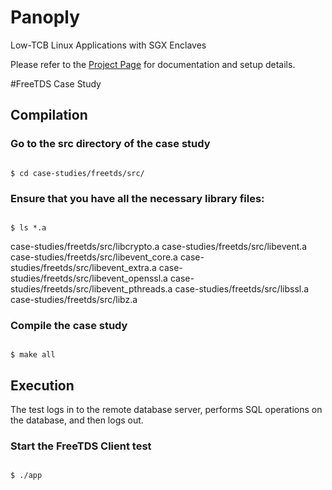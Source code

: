 # Panoply
Low-TCB Linux Applications with SGX Enclaves

Please refer to the [Project Page](https://shwetasshinde24.github.io/Panoply) for documentation and setup details.

#FreeTDS Case Study

## Compilation

### Go to the src directory of the case study 

<code>
$ cd case-studies/freetds/src/
</code>

### Ensure that you have all the necessary library files:

<code>
$ ls *.a
</code>

case-studies/freetds/src/libcrypto.a
case-studies/freetds/src/libevent.a
case-studies/freetds/src/libevent_core.a
case-studies/freetds/src/libevent_extra.a
case-studies/freetds/src/libevent_openssl.a
case-studies/freetds/src/libevent_pthreads.a
case-studies/freetds/src/libssl.a
case-studies/freetds/src/libz.a

### Compile the case study

<code>
$ make all
</code>

## Execution

The test logs in to the remote database server, performs SQL operations on the database, and then logs out. 

### Start the FreeTDS Client test

<code>
$ ./app 
</code>